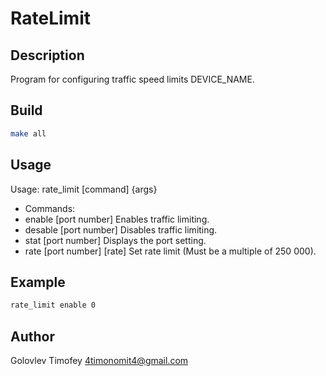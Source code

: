 # RateLimit
## Description
Program for configuring traffic speed limits DEVICE_NAME.
## Build
```sh
make all
```
## Usage
Usage: rate_limit [command] {args}
- Commands:
- enable  [port number] Enables traffic limiting.
- desable [port number] Disables traffic limiting.
- stat    [port number] Displays the port setting.
- rate    [port number] [rate] Set rate limit (Must be a multiple of 250 000).

## Example
```sh
rate_limit enable 0
```

## Author
Golovlev Timofey 4timonomit4@gmail.com
